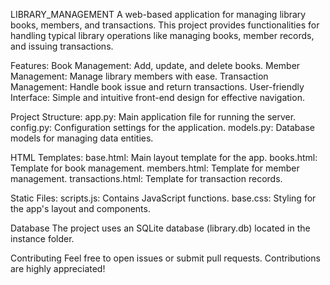 LIBRARY_MANAGEMENT
A web-based application for managing library books, members, and transactions.
This project provides functionalities for handling typical library operations like managing books, member records, and issuing transactions.

Features:
Book Management: Add, update, and delete books.
Member Management: Manage library members with ease.
Transaction Management: Handle book issue and return transactions.
User-friendly Interface: Simple and intuitive front-end design for effective navigation.

Project Structure:
app.py: Main application file for running the server.
config.py: Configuration settings for the application.
models.py: Database models for managing data entities.

HTML Templates:
base.html: Main layout template for the app.
books.html: Template for book management.
members.html: Template for member management.
transactions.html: Template for transaction records.

Static Files:
scripts.js: Contains JavaScript functions.
base.css: Styling for the app's layout and components.

Database
The project uses an SQLite database (library.db) located in the instance folder.

Contributing
Feel free to open issues or submit pull requests. Contributions are highly appreciated!
